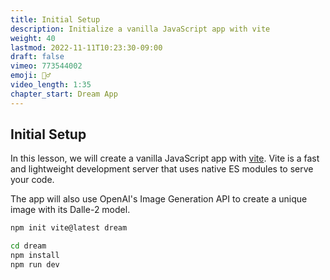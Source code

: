 ```yaml
---
title: Initial Setup
description: Initialize a vanilla JavaScript app with vite
weight: 40
lastmod: 2022-11-11T10:23:30-09:00
draft: false
vimeo: 773544002
emoji: 🧙‍♂️
video_length: 1:35
chapter_start: Dream App
---
```


## Initial Setup

In this lesson, we will create a vanilla JavaScript app with [vite](https://vitejs.dev/). Vite is a fast and lightweight development server that uses native ES modules to serve your code. 

The app will also use OpenAI's Image Generation API to create a unique image with its Dalle-2 model.

```bash
npm init vite@latest dream

cd dream
npm install
npm run dev
```